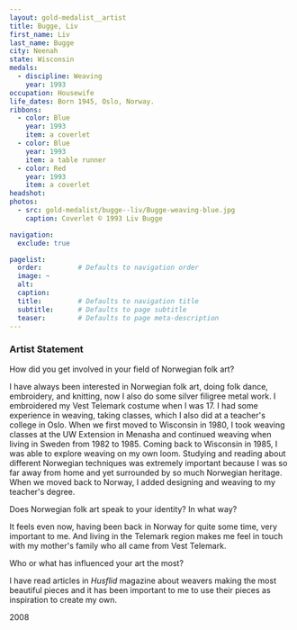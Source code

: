 ```yaml
---
layout: gold-medalist__artist
title: Bugge, Liv
first_name: Liv
last_name: Bugge
city: Neenah
state: Wisconsin
medals: 
  - discipline: Weaving
    year: 1993
occupation: Housewife
life_dates: Born 1945, Oslo, Norway.
ribbons:
  - color: Blue
    year: 1993
    item: a coverlet
  - color: Blue
    year: 1993
    item: a table runner
  - color: Red
    year: 1993
    item: a coverlet
headshot:
photos:
  - src: gold-medalist/bugge--liv/Bugge-weaving-blue.jpg
    caption: Coverlet © 1993 Liv Bugge

navigation:
  exclude: true

pagelist:
  order:         # Defaults to navigation order  
  image: ~
  alt:
  caption:
  title:         # Defaults to navigation title
  subtitle:      # Defaults to page subtitle
  teaser:        # Defaults to page meta-description  
---
```

### Artist Statement

How did you get involved in your field of Norwegian folk art?

I have always been interested in Norwegian folk art, doing folk dance, embroidery, and knitting, now I also do some silver filigree metal work. I embroidered my Vest Telemark costume when I was 17. I had some experience in weaving, taking classes, which I also did at a teacher's college in Oslo. When we first moved to Wisconsin in 1980, I took weaving classes at the UW Extension in Menasha and continued weaving when living in Sweden from 1982 to 1985. Coming back to Wisconsin in 1985, I was able to explore weaving on my own loom. Studying and reading about different Norwegian techniques was extremely important because I was so far away from home and yet surrounded by so much Norwegian heritage. When we moved back to Norway, I added designing and weaving to my teacher's degree.

Does Norwegian folk art speak to your identity?  In what way?

It feels even now, having been back in Norway for quite some time, very important to me. And living in the Telemark region makes me feel in touch with my mother's family who all came from Vest Telemark.

Who or what has influenced your art the most?

I have read articles in _Husflid_ magazine about weavers making the most beautiful pieces and it has been important to me to use their pieces as inspiration to create my own.

2008
